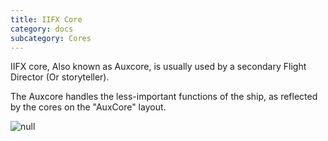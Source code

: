 ```yaml
---
title: IIFX Core
category: docs
subcategory: Cores
---
```

IIFX core, Also known as Auxcore, is usually used by a secondary Flight Director (Or storyteller).

The Auxcore handles the less-important functions of the ship, as reflected by the cores on the "AuxCore" layout. 

![null](/img/core_auxCore.jpg)
